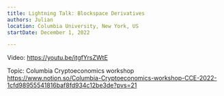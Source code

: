 ```yaml
---
title: Lightning Talk: Blockspace Derivatives
authors: Julian
location: Columbia University, New York, US
startDate: December 1, 2022

---
```


Video: <https://youtu.be/itgfYrsZWtE>

Topic: Columbia Cryptoeconomics workshop <https://www.notion.so/Columbia-Cryptoeconomics-workshop-CCE-2022-1cfd98955541816baf8fd934c12be3de?pvs=21>